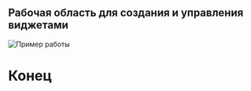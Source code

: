 ## Рабочая область для создания и управления виджетами

![Пример работы](https://github.com/Panchenko-Vlad/java-lessons/tree/master/Widgets/Screenshots/Example.gif)

# Конец